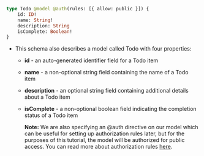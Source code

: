 ```graphql
type Todo @model @auth(rules: [{ allow: public }]) {
    id: ID!
    name: String!
    description: String
    isComplete: Boolean!
}
```

- This schema also describes a model called Todo with four properties:
    - **id** - an auto-generated identifier field for a Todo item
    - **name** - a non-optional string field containing the name of a Todo item
    - **description** - an optional string field containing additional details about a Todo item
    - **isComplete** - a non-optional boolean field indicating the completion status of a Todo item

        <amplify-callout>

        **Note:** We are also specifying an @auth directive on our model which can be useful for setting up authorization rules later, but for the purposes of this tutorial, the model will be authorized for public access. You can read more about authorization rules [here](https://docs.amplify.aws/lib/datastore/setup-auth-rules/q/platform/flutter).

        </amplify-callout>